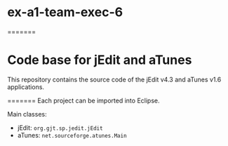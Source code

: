 # ex-a1-team-exec-6
=======
# Code base for jEdit and aTunes
This repository contains the source code of the jEdit v4.3 and aTunes v1.6 applications.

=======
Each project can be imported into Eclipse.

Main classes:
* jEdit: `org.gjt.sp.jedit.jEdit`
* aTunes: `net.sourceforge.atunes.Main`

